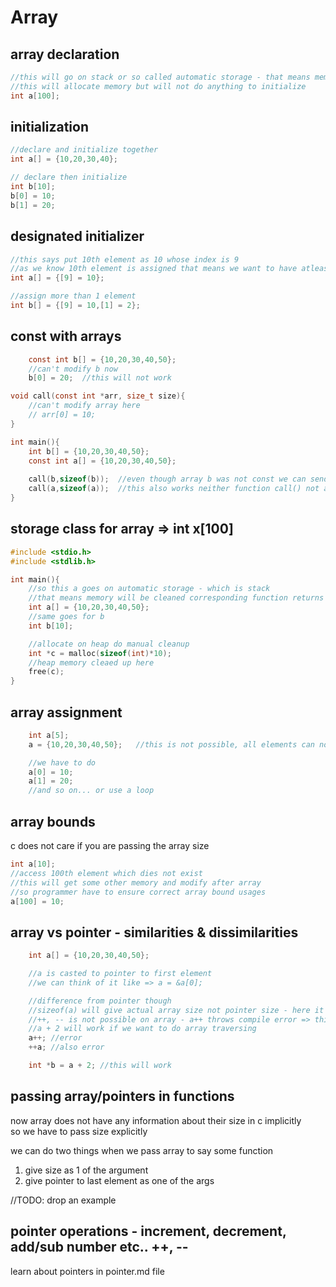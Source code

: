 # Array

## array declaration

```c
//this will go on stack or so called automatic storage - that means memory is freed when corresponding function returns
//this will allocate memory but will not do anything to initialize
int a[100];
```
## initialization 

```c
//declare and initialize together
int a[] = {10,20,30,40};

// declare then initialize
int b[10];
b[0] = 10;
b[1] = 20;
```

## designated initializer 
```c
//this says put 10th element as 10 whose index is 9
//as we know 10th element is assigned that means we want to have atleast 10 members in this array so accordingly memory is allocated
int a[] = {[9] = 10};

//assign more than 1 element
int b[] = {[9] = 10,[1] = 2};
```

## const with arrays
```c
    const int b[] = {10,20,30,40,50};
    //can't modify b now
    b[0] = 20;  //this will not work
```

```c
void call(const int *arr, size_t size){
    //can't modify array here
    // arr[0] = 10;
}

int main(){
    int b[] = {10,20,30,40,50};
    const int a[] = {10,20,30,40,50};
    
    call(b,sizeof(b));  //even though array b was not const we can send it into call() so call will think i can not modify b even though actual array is not const type 
    call(a,sizeof(a));  //this also works neither function call() not a itself can modify the array
}
```

## storage class for array => int x[100]
```c
#include <stdio.h>
#include <stdlib.h>

int main(){
    //so this a goes on automatic storage - which is stack 
    //that means memory will be cleaned corresponding function returns - main() function here
    int a[] = {10,20,30,40,50};
    //same goes for b
    int b[10];

    //allocate on heap do manual cleanup
    int *c = malloc(sizeof(int)*10);
    //heap memory cleaed up here
    free(c);
}
```

## array assignment
```c
    int a[5];
    a = {10,20,30,40,50};   //this is not possible, all elements can not be assigned together

    //we have to do
    a[0] = 10;
    a[1] = 20;
    //and so on... or use a loop
```

## array bounds
c does not care if you are passing the array size

```c
int a[10];
//access 100th element which dies not exist
//this will get some other memory and modify after array
//so programmer have to ensure correct array bound usages
a[100] = 10;
```

## array vs pointer - similarities & dissimilarities
```c
    int a[] = {10,20,30,40,50};

    //a is casted to pointer to first element
    //we can think of it like => a = &a[0];

    //difference from pointer though
    //sizeof(a) will give actual array size not pointer size - here it will give 20 bytes (size of array) not 8 bytes (for pointer)
    //++, -- is not possible on array - a++ throws compile error => this is not allowed so that a always points to first element not some other part of array
    //a + 2 will work if we want to do array traversing
    a++; //error
    ++a; //also error

    int *b = a + 2; //this will work

```
## passing array/pointers in functions
now array does not have any information about their size in c implicitly  
so we have to pass size explicitly  

we can do two things when we pass array to say some function  
1. give size as 1 of the argument
2. give pointer to last element as one of the args

//TODO: drop an example

## pointer operations - increment, decrement, add/sub number etc.. ++, --

learn about pointers in pointer.md file